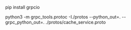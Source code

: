 pip install grpcio

python3 -m grpc_tools.protoc -I./protos --python_out=. --grpc_python_out=. ./protos/cache_service.proto
